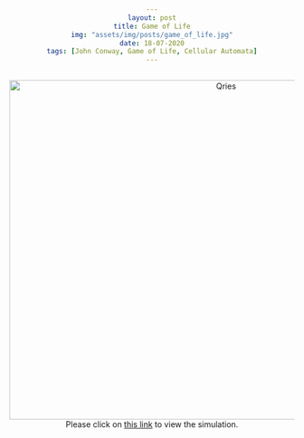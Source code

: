 ```yaml
---
layout: post
title: Game of Life
img: "assets/img/posts/game_of_life.jpg"
date: 18-07-2020
tags: [John Conway, Game of Life, Cellular Automata]
---
```

![<img src="https://i.ytimg.com/vi/C2vgICfQawE/maxresdefault.jpg">](https://editor.p5js.org/ankiitgupta7/present/nlLG9YMpr)

<a href="https://editor.p5js.org/ankiitgupta7/present/nlLG9YMpr">
         <img alt="Qries" src="https://i.ytimg.com/vi/C2vgICfQawE/maxresdefault.jpg"
         width=750" height="600">
</a>


<head> 
        <title>CSS center property</title> 
        <style> 
            body { 
                text-align:center; 
            } 
        </style> 
    </head> 
<br>
Please click on <a href="https://editor.p5js.org/ankiitgupta7/present/nlLG9YMpr" target="_blank">this link</a> to view the simulation.

